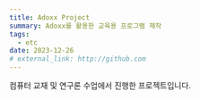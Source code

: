 ```yaml
---
title: Adoxx Project
summary: Adoxx를 활용한 교육용 프로그램 제작
tags:
  - etc
date: 2023-12-26
# external_link: http://github.com
---
```

컴퓨터 교재 및 연구론 수업에서 진행한 프로젝트입니다.